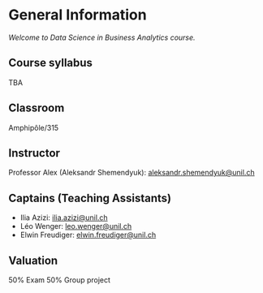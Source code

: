 # General Information

*Welcome to Data Science in Business Analytics course.*

## Course syllabus

TBA

## Classroom

Amphipôle/315

## Instructor

Professor Alex (Aleksandr Shemendyuk): [aleksandr.shemendyuk@unil.ch](mailto:aleksandr.shemendyuk@unil.ch)

## Captains (Teaching Assistants)

- Ilia Azizi: [ilia.azizi@unil.ch](mailto:ilia.azizi@unil.ch)
- Léo Wenger: [leo.wenger@unil.ch](mailto:leo.wenger@unil.ch)
- Elwin Freudiger: [elwin.freudiger@unil.ch](mailto:elwin.freudiger@unil.ch)

## Valuation

50% Exam
50% Group project
